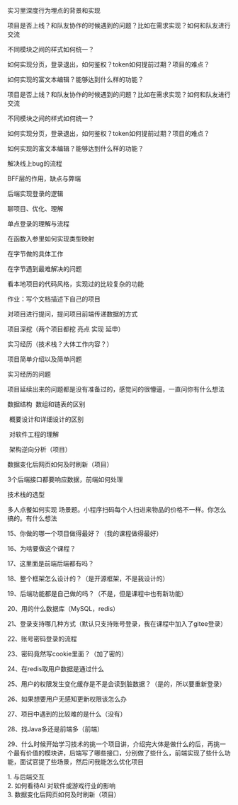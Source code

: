 实习里深度行为埋点的背景和实现

项目是否上线？和队友协作的时候遇到的问题？比如在需求实现？如何和队友进行交流

不同模块之间的样式如何统一？

如何实现分页，登录退出，如何鉴权？token如何提前过期？项目的难点？

如何实现的富文本编辑？能够达到什么样的功能？

项目是否上线？和队友协作的时候遇到的问题？比如在需求实现？如何和队友进行交流

不同模块之间的样式如何统一？

如何实现分页，登录退出，如何鉴权？token如何提前过期？项目的难点？

如何实现的富文本编辑？能够达到什么样的功能？

解决线上bug的流程

BFF层的作用，缺点与弊端

后端实现登录的逻辑

聊项目、优化、理解

单点登录的理解与流程

在函数入参里如何实现类型映射

在字节做的具体工作

在字节遇到最难解决的问题

看本地项目的代码风格，实现过的比较复杂的功能

作业：写个文档描述下自己的项目

对项目进行提问，提问项目前端传递数据的方式

项目深挖（两个项目都挖 亮点 实现 延申）

实习经历（技术栈？大体工作内容？）

项目简单介绍以及简单问题

实习经历的问题

项目延续出来的问题都是没有准备过的，感觉问的很懵逼，一直问你有什么想法

数据结构  数组和链表的区别

 概要设计和详细设计的区别

 对软件工程的理解

 架构逆向分析（项目）

数据变化后网页如何及时刷新（项目）

3个后端接口都要响应数据，前端如何处理

技术栈的选型

多人点餐如何实现
场景题。小程序扫码每个人扫进来物品的价格不一样。你怎么搞的。有什么想法

15、你做的哪一个项目做得最好？（我的课程做得最好）

16、为啥要做这个课程？

17、这里面是前端后端都有吗？

18、整个框架怎么设计的？（是开源框架，不是我设计的）

19、后端功能都是自己做的吗？（不是，但是课程中也有新功能）

20、用的什么数据库（MySQL，redis）

21、登录支持哪几种方式（默认只支持账号登录，我在课程中加入了gitee登录）

22、账号密码登录的流程

23、密码竟然写cookie里面？（加了密的）

24、在redis取用户数据是通过什么

25、用户的权限发生变化缓存是不是会读到脏数据？（是的，所以要重新登录）

26、如果想要用户无感知更新权限该怎么办

27、项目中遇到的比较难的是什么（没有）

28、找Java多还是前端多（前端）

29、什么时候开始学习技术的挑一个项目讲，介绍完大体是做什么的后，再挑一个最有价值的模块讲，后端写了哪些接口，分别做了些什么，前端实现了些什么功能，面试官提了些场景，然后问我能怎么优化项目

1. 与后端交互  
2. 如何看待AI 对软件或游戏行业的影响  
3. 数据变化后网页如何及时刷新（项目）
